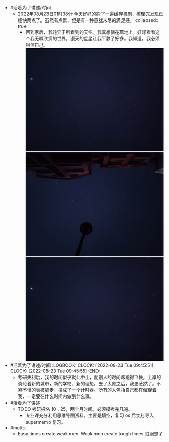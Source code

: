- #活着为了讲述/时间
	- 2022年08月23日01时38分 今天好好的捋了一遍缓存机制，梳理完发现已经快两点了。虽然有点累，但是有一种意犹未尽的满足感。
	  collapsed:: true
		- 回到家后，我诧异于所看到的天空。我真想躺在草地上，好好看看这个我无暇欣赏的世界。漫天的星星让我平静了好多。我知道，我必须相信自己。
		   ![IMG20220823022034.jpg](../assets/IMG20220823022034_1661219364335_0.jpg)
		  ![IMG20220823021639.jpg](../assets/IMG20220823021639_1661259275757_0.jpg)
		  ![IMG20220823022034.jpg](../assets/IMG20220823022034_1661259312407_0.jpg)
- #活着为了讲述/时间
  :LOGBOOK:
  CLOCK: [2022-08-23 Tue 09:45:51]
  CLOCK: [2022-08-23 Tue 09:45:55]
  :END:
	- 考研失利后，我的时间似乎就此中止，而别人的时间却跑得飞快。上岸的谈论着新的城市，新的学校，新的理想。去了太原之后，我更茫然了。不紧不慢的表被拿走，换成了一个计时器。所有的人包括自己都在催促着我，一定要在什么时间内做到什么事。
- #活着为了讲述
	- TODO 考研报名 10：25，两个月时间。必须模考完几遍。
		- 专业课充分利用思维导图资料，主要是填空，复习 os 后立刻导入 supermemo 复习。
- #motto
	- Easy times create weak men. Weak men create tough times.耽溺想了
